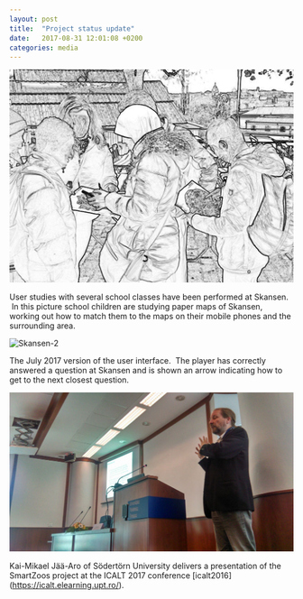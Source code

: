 ```yaml
---
layout: post
title:  "Project status update"
date:   2017-08-31 12:01:08 +0200
categories: media
---
```

![Skansen](/images/blog-posts/2017/Skansen.png)

User studies with several school classes have been performed at Skansen.  In this picture school children are studying paper maps of Skansen, working out how to match them to the maps on their mobile phones and the surrounding area.

![Skansen-2](/images/blog-posts/2017/Screenshot_2017-06-30-11-01-23)

The July 2017 version of the user interface.  The player has correctly answered a question at Skansen and is shown an arrow indicating how to get to the next closest question.

![Skansen-2](/images/blog-posts/2017/IMG_2633.JPG)

Kai-Mikael Jää-Aro of Södertörn University delivers a presentation of the SmartZoos project at the ICALT 2017 conference [icalt2016] (https://icalt.elearning.upt.ro/).
